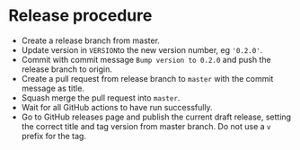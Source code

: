 # Release procedure

- Create a release branch from master.
- Update version in `VERSION`to the new version number, eg `'0.2.0'`.
- Commit with commit message `Bump version to 0.2.0` and push the release branch to origin.
- Create a pull request from release branch to `master` with the commit message as title.
- Squash merge the pull request into `master`.
- Wait for all GitHub actions to have run successfully.
- Go to GitHub releases page and publish the current draft release, setting the correct title and tag version from master branch. Do not use a `v` prefix for the tag.
